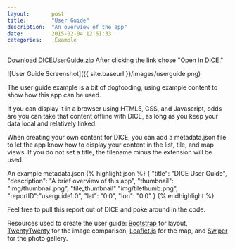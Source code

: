 ```yaml
---
layout:       post
title:        "User Guide"
description:  "An overview of the app"
date:         2015-02-04 12:51:33
categories:    Example
---
```

[Download DICEUserGuide.zip][zip] After clicking the link chose "Open in DICE."

![User Guide Screenshot]({{ site.baseurl }}/images/userguide.png)

The user guide example is a bit of dogfooding, using example content to show how this app can be used.

If you can display it in a browser using HTML5, CSS, and Javascript, odds are you can take that content offline with DICE, as long as you keep your data local and relatively linked. 

When creating your own content for DICE, you can add a metadata.json file to let the app know how to display your content in the list, tile, and map views. If you do not set a title, the filename minus the extension will be used.

An example metadata.json
{% highlight json %}
{
  "title": "DICE User Guide",
  "description": "A brief overview of this app",
  "thumbnail": "img/thumbnail.png",
  "tile_thumbnail":"img/tilethumb.png",
  "reportID":"userguide1.0",
  "lat": "0.0",
  "lon": "0.0"
}
{% endhighlight %}


Feel free to pull this report out of DICE and poke around in the code.

Resources used to create the user guide: [Bootstrap][bootstrap] for layout, [TwentyTwenty][twentytwenty] for the image comparison, [Leaflet.js][leaflet] for the map, and [Swiper][swiper] for the photo gallery.

[bootstrap]:    http://getbootstrap.com/
[twentytwenty]: http://zurb.com/playground/twentytwenty
[leaflet]:      http://leafletjs.com/
[swiper]:       http://www.idangero.us/sliders/swiper/index.php
[zip]:          https://github.com/ngageoint/disconnected-content-explorer-examples/raw/master/reportzips/DICEUserGuide.zip
